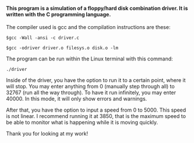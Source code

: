 #### This program is a simulation of a floppy/hard disk combination driver.  It is written with the C programming language.

The compiler used is gcc and the compilation instructions are these:

```$gcc -Wall -ansi -c driver.c```

```$gcc -odriver driver.o filesys.o disk.o -lm```

The program can be run within the Linux terminal with this command:

```./driver```

Inside of the driver, you have the option to run it to a certain point, where it will stop. You may enter
anything from 0 (manually step through all) to 32767 (run all the way through).  To have it run infinitely,
you may enter 40000.  In this mode, it will only show errors and warnings.

After that, you have the option to input a speed from 0 to 5000.  This speed is not linear.  I recommend
running it at 3850, that is the maximum speed to be able to monitor what is happening while it is moving quickly.
  
 Thank you for looking at my work!
